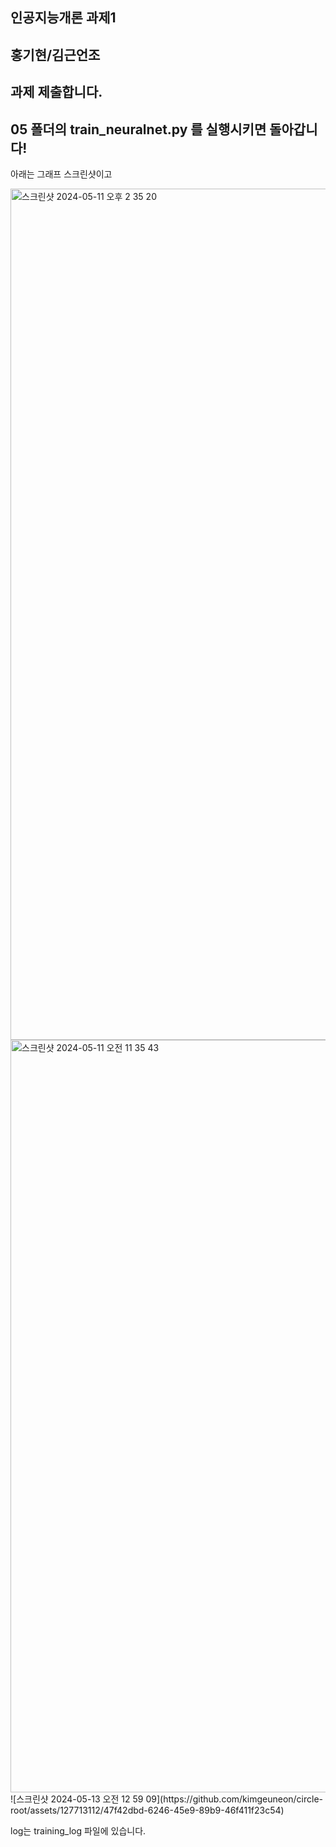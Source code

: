 ## 인공지능개론 과제1
## 홍기현/김근언조
## 과제 제출합니다.

## 05 폴더의 train_neuralnet.py 를 실행시키면 돌아갑니다!
아래는 그래프 스크린샷이고

<img width="1362" alt="스크린샷 2024-05-11 오후 2 35 20" src="https://github.com/kimgeuneon/circle-root/assets/127713112/b9087209-1653-495f-96e6-adc8529922c8">
<img width="1204" alt="스크린샷 2024-05-11 오전 11 35 43" src="https://github.com/kimgeuneon/circle-root/assets/127713112/382b46b6-27fe-46f5-9feb-d3c49dbcbc28">
![스크린샷 2024-05-13 오전 12 59 09](https://github.com/kimgeuneon/circle-root/assets/127713112/47f42dbd-6246-45e9-89b9-46f411f23c54)


log는 training_log 파일에 있습니다.
